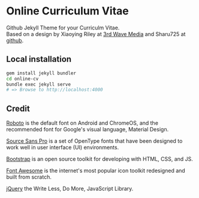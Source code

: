 # Online Curriculum Vitae

Github Jekyll Theme for your Curriculm Vitae.  
Based on a design by Xiaoying Riley at [3rd Wave Media](http://themes.3rdwavemedia.com/) and Sharu725 at [github](http://github.com/sharu725/online-cv/).

## Local installation
```bash
gem install jekyll bundler
cd online-cv
bundle exec jekyll serve
# => Browse to http://localhost:4000
```

## Credit
[Roboto](http://github.com/google/roboto) is the default font on Android and ChromeOS, and the recommended font for Google's visual language, Material Design.


[Source Sans Pro](http://github.com/adobe-fonts/source-sans-pro) is a set of OpenType fonts that have been designed to work well in user interface (UI) environments.

[Bootstrap](https://getbootstrap.com/) is an open source toolkit for developing with HTML, CSS, and JS.

[Font Awesome](https://fontawesome.com/) is the internet's most popular icon toolkit redesigned and built from scratch.

[jQuery](https://jquery.com/) the Write Less, Do More, JavaScript Library.

